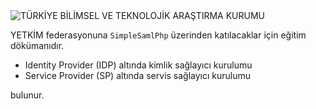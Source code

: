 <img src="https://www.tubitak.gov.tr/sites/default/files/tubitak_logo.png" alt="TÜRKİYE BİLİMSEL VE TEKNOLOJİK ARAŞTIRMA KURUMU" id="logo">

YETKİM federasyonuna `SimpleSamlPhp` üzerinden katılacaklar için eğitim dökümanıdır.

- Identity Provider (IDP) altında kimlik sağlayıcı kurulumu 
- Service Provider (SP) altında servis sağlayıcı kurulumu

bulunur.




